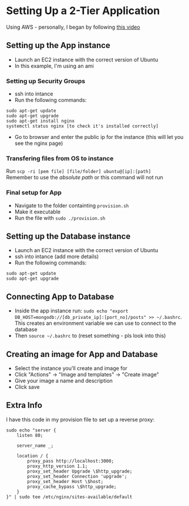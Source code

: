 # Setting Up a 2-Tier Application
Using AWS - personally, I began by following [this video](https://www.youtube.com/watch?v=b1b6JTYnbjU)

## Setting up the App instance
- Launch an EC2 instance with the correct version of Ubuntu
- In this example, I'm using an ami

### Setting up Security Groups

- ssh into intance
- Run the following commands:
```
sudo apt-get update
sudo apt-get upgrade
sudo apt-get install nginx
systemctl status nginx [to check it's installed correctly]
```
- Go to browser and enter the public ip for the instance (this will let you see the nginx page)

### Transfering files from OS to instance
Run `scp -ri [pem file] [file/folder] ubuntu@[ip]:[path]`  
Remember to use the _absolute path_ or this command will not run

### Final setup for App
- Navigate to the folder containting `provision.sh`
- Make it executable
- Run the file with `sudo ./provision.sh`

## Setting up the Database instance
- Launch an EC2 instance with the correct version of Ubuntu
- ssh into intance (add more details)
- Run the following commands:
```
sudo apt-get update
sudo apt-get upgrade
```

## Connecting App to Database
- Inside the app instance run: `sudo echo "export DB_HOST=mongodb://[db_private_ip]:[port_no]/posts" >> ~/.bashrc`. This creates an environment variable we can use to connect to the database
- Then `source ~/.bashrc` to (reset something - pls look into this)

## Creating an image for App and Database
- Select the instance you'll create and image for
- Click "Actions" -> "Image and templates" -> "Create image"
- Give your image a name and description
- Click save

## Extra Info
I have this code in my provision file to set up a reverse proxy:
```
sudo echo "server {
    listen 80;

    server_name _;

    location / {
        proxy_pass http://localhost:3000;
        proxy_http_version 1.1;
        proxy_set_header Upgrade \$http_upgrade;
        proxy_set_header Connection 'upgrade';
        proxy_set_header Host \$host;
        proxy_cache_bypass \$http_upgrade;
    }
}" | sudo tee /etc/nginx/sites-available/default
```